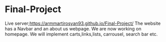 # Final-Project 

Live server;https://armmartirosyan93.github.io/Final-Project/
 The website has a Navbar and an about us webpage. We are now working on homepage. We will implement carts,links,lists, carrousel, search bar etc. 